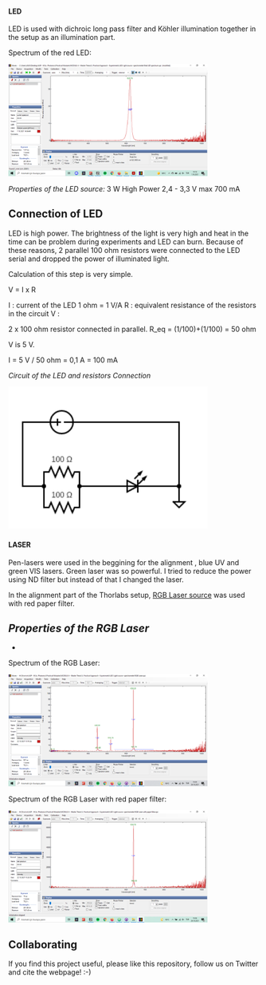 
#### LED

LED is used with dichroic long pass filter and Köhler illumination together in the setup as an illumination part.


Spectrum of the red LED:

<p align="left">
<a href="#logo" name="logo"><img src="./IMAGES/red LED spectrum.PNG" width="400"></a>
</p>

*Properties of the LED source:*
    3 W High Power
    2,4 - 3,3 V
    max 700 mA

## Connection of LED

LED is high power. The brightness of the light is very high and heat in the time can be problem during experiments and LED can burn. Because of these reasons, 2 parallel 100 ohm resistors were connected to the LED serial and dropped the power of illuminated light.

Calculation of this step is very simple.

V = I  x R

I : current of the LED  1 ohm = 1 V/A
R : equivalent resistance of the resistors in the circuit
V :

2 x 100 ohm resistor connected in parallel.
R_eq = (1/100)+(1/100) = 50 ohm

V is 5 V.

I = 5 V / 50 ohm = 0,1 A = 100 mA

*Circuit of the LED and resistors Connection*
<p align="left">
<a href="#logo" name="logo"><img src="./IMAGES/LED coonection with resistors.png" width="400"></a>
</p>



#### LASER

Pen-lasers were used in the beggining for the alignment , blue UV and green VIS lasers. Green laser was so powerful. I tried to reduce the power using ND filter but instead of that I changed the laser.

In the alignment part of the Thorlabs setup, [RGB Laser source]() was used with red paper filter.

*Properties of the RGB Laser*
  -
  -

Spectrum of the RGB Laser:

<p align="left">
<a href="#logo" name="logo"><img src="./IMAGES/RGB Laser spectrum.PNG" width="400"></a>
</p>

Spectrum of the RGB Laser with red paper filter:

<p align="left">
<a href="#logo" name="logo"><img src="./IMAGES/RGB Laser with paper filter spectrum.PNG" width="400"></a>
</p>



## Collaborating
If you find this project useful, please like this repository, follow us on Twitter and cite the webpage! :-)

